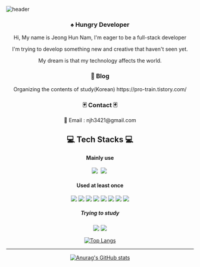 ![header](https://capsule-render.vercel.app/api?type=waving&color=gradient&height=300&section=header&text=Welcome%20&fontSize=90&desc=To%20My%20Github&descAlignY=70)

<div align='center'>
<h3> ♠️ Hungry Developer</h3>
</div>

<div align='center'><p>Hi, My name is Jeong Hun Nam, I'm eager to be a full-stack developer </p> 
<p>I'm trying to develop something new and creative that haven't seen yet. </p>
<p>My dream is that my technology affects the world.</p>
</div>
<div align='center'>
<h3> 📓 Blog  </h3>
Organizing the contents of study(Korean) 
https://pro-train.tistory.com/

<h3> 🃏 Contact 🃏 </h3>
📧 Email : njh3421@gmail.com
</div>

<div align='center'>
<h2> 💻 Tech Stacks 💻 </h2>
<h4> Mainly use </h4>
<img src="https://img.shields.io/badge/JavaScript-E95420?style=flat-square&logo=JavaScript&logoColor=white"/></a>&nbsp
<img src="https://img.shields.io/badge/React-61DAFB?style=flat-square&logo=React&logoColor=white"/></a>&nbsp


<h4> Used at least once </h4>

<img src="https://img.shields.io/badge/Vue.js-4FC08D?style=flat-square&logo=Vue.js&logoColor=white"/></a>
<img src="https://img.shields.io/badge/Python-3766AB?style=flat-square&logo=Python&logoColor=white"/></a>
<img src="https://img.shields.io/badge/Node.js-339933?style=flat-square&logo=Node.js&logoColor=white"/></a>
<img src="https://img.shields.io/badge/Three.js-000000?style=flat-square&logo=Three.js&logoColor=white"/></a>
<img src="https://img.shields.io/badge/JSP & PHP-006600?style=flat-square&logo=JSP&logoColor=white"/></a>
<img src="https://img.shields.io/badge/Linux-FCC624?style=flat-square&logo=Linux&logoColor=white"/></a>
<img src="https://img.shields.io/badge/Amazon AWS-232F3E?style=flat-square&logo=Amazon AWS&logoColor=white"/></a>
<img src="https://img.shields.io/badge/JAVA-B1361E?style=flat-square&logo=JAVA&logoColor=white"/></a>

<h5> Trying to study </h5>
<img src="https://img.shields.io/badge/Go-00ADD8?style=flat-square&logo=Go&logoColor=white"/></a>
<img src="https://img.shields.io/badge/Next.js-000000?style=flat-square&logo=Next.js&logoColor=white"/></a>

[![Top Langs](https://github-readme-stats.vercel.app/api/top-langs/?username=pydevjeong&layout=compact)](https://github.com/anuraghazra/github-readme-stats)

***

[![Anurag's GitHub stats](https://github-readme-stats.vercel.app/api?username=pydevjeong&count_private=true&show_icons=true&theme=yeblu)](https://github.com/anuraghazra/github-readme-stats)

</div>



